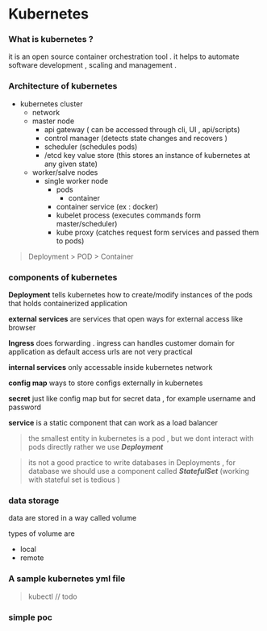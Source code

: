 
# Kubernetes   

### What is kubernetes ?
it is an open source container orchestration tool . it helps to automate software development , scaling and management .

### Architecture of kubernetes 
- kubernetes cluster 
    - network 
    - master node 
        - api gateway ( can be accessed through cli, UI , api/scripts)
        - control manager (detects state changes and recovers )
        - scheduler (schedules pods)
        - /etcd key value store (this stores an instance of kubernetes at any given state)
    - worker/salve nodes 
        - single worker node
            -  pods
                - container  
            -  container service (ex : docker)
            -  kubelet process (executes commands form master/scheduler)
            -  kube proxy (catches request form services and passed them to pods)


> Deployment > POD > Container 
###  components of kubernetes 

__Deployment__ tells kubernetes how to create/modify instances of the pods that holds containerized application 

__external services__ are services that open ways for external access like browser 

__Ingress__ does forwarding . ingress can handles customer domain for application as default access urls are not very practical

__internal services__ only accessable inside kubernetes network 

__config map__ ways to store configs externally in kubernetes 

__secret__ just like config map but for secret data , for example username and password

__service__ is a static component that can work as a load balancer 

> the smallest entity in kubernetes is a pod , but we dont interact with pods directly rather we use ___Deployment___ 

> its not a good practice to write databases in Deployments , for database we should use a component called ___StatefulSet___ (working with stateful set is tedious ) 





### data storage 
data are stored in a way called volume 

types of volume are 

- local 
- remote 

### A sample kubernetes yml file 
 > kubectl // todo 


### simple poc 
